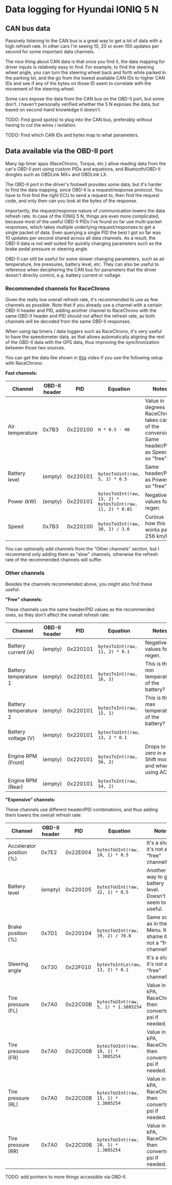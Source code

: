 # Data logging for Hyundai IONIQ 5 N

## CAN bus data

Passively listening to the CAN bus is a great way to get a lot of data with a high refresh rate.
In other cars I'm seeing 10, 20 or even 100 updates per second for some important data channels.

The nice thing about CAN data is that once you find it, the data mapping for driver inputs is
relatively easy to find. For example, to find the steering wheel angle, you can turn the steering
wheel back and forth while parked in the parking lot, and the go from the lowest available CAN IDs
to higher CAN IDs and see if any of the bytes on those ID seem to correlate with the movement of the
steering wheel.

Some cars expose the data from the CAN bus on the OBD-II port, but some don't. I haven't personally
verified whether the 5 N exposes the data, but based on second-hand knowledge it doesn't.


TODO: Find good spot(s) to plug into the CAN bus, preferably without having to cut the wires / isolation.

TODO: Find which CAN IDs and bytes map to what parameters.

## Data available via the OBD-II port

Many lap timer apps (RaceChrono, Torque, etc.) allow reading data from the car's OBD-II port using
custom PIDs and equations, and Bluetooth/OBD-II dongles such as OBDLink MX+ and OBDLink LX.

The OBD-II port in the driver's footwell provides some data, but it's harder to find the data
mapping, since OBD-II is a request/response protocol. You have to first find the right ECU to send a
request to, then find the request code, and only then can you look at the bytes of the response.

Importantly, the request/response nature of communication lowers the data refresh rate. In case of
the IONIQ 5 N, things are even more complicated, because most of the useful OBD-II PIDs I've found
so far use multi-packet responses, which takes multiple underlying request/responses to get a single
packet of data. Even querying a single PID the best I got so far was 10 updates per second shared
across all data channels. As a result, the OBD-II data is not well suited for quickly changing
parameters such as the brake pedal pressure or steering angle.

OBD-II can still be useful for some slower changing parameters, such as air temperature, tire
pressures, battery level, etc. They can also be useful to reference when deciphering the CAN bus for
parameters that the driver doesn't directly control, e.g. battery current or voltage.

### Recommended channels for RaceChrono

Given the really low overall refresh rate, it's recommended to use as few channels as possible.
Note that if you already use a channel with a certain OBD-II header and PID, adding another channel
to RaceChrono with the same OBD-II header and PID should not affect the refresh rate, as both
channels will be decoded from the same OBD-II responses.

When using lap timers / data loggers such as RaceChrono, it's very useful to have the speedometer
data, as that allows automatically aligning the rest of the OBD-II data with the GPS data, thus
improving the synchronization between those two sources.

You can get the data like shown in [this](https://www.youtube.com/watch?v=v7Y9Sffpea4) video
if you use the following setup with RaceChrono:

**Fast channels:**

Channel | OBD-II header | PID      | Equation | Notes
------- | ------------- | -------- | -------- | -----
Air temperature | 0x7B3 | 0x220100 | `H * 0.5 - 40` | Value in degrees C, RaceChrono takes care of the conversion. Same header/PID as Speed, so "free".
Battery level | (empty) | 0x220101 | `bytesToUint(raw, 5, 1) * 0.5` | Same header/PID as Power, so "free".
Power (kW) | (empty)    | 0x220101 | `bytesToUInt(raw, 13, 2) * bytesToInt(raw, 11, 2) * 0.01` | Negative values for regen.
Speed   | 0x7B3         | 0x220100 | `bytesToUInt(raw, 30, 1) / 3.6` | Curious how this works past 256 km/h! :)

You can optionally add channels from the "Other channels" section, but I recommend only adding them
as "slow" channels, otherwise the refresh rate of the recommended channels will suffer.

### Other channels

Besides the channels recommended above, you might also find these useful:

**"Free" channels:**

These channels use the same header/PID values as the recommended ones, so they don't affect the overall refresh rate:

Channel | OBD-II header | PID      | Equation | Notes
------- | ------------- | -------- | -------- | -----
Battery current (A) | (empty) | 0x220101 | `bytesToInt(raw, 11, 2) * 0.1` | Negative values for regen.
Battery temperature 1 | (empty) | 0x220101 | `bytesToInt(raw, 16, 1)` | This is the min temperature of the battery?
Battery temperature 2 | (empty) | 0x220101 | `bytesToInt(raw, 15, 1)` | This is the max temperature of the battery?
Battery voltage (V) | (empty) | 0x220101 | `bytesToUInt(raw, 13, 2 * 0.1` |
Engine RPM (Front) | (empty) | 0x220101 | `bytesToInt(raw, 56, 2)` | Drops to zero in e-Shift mode and when using ACC.
Engine RPM (Rear) | (empty) | 0x220101 | `bytesToInt(raw, 54, 2)` |

**"Expensive" channels:**

These channels use different header/PID combinations, and thus adding them lowers the overall refresh rate:

Channel | OBD-II header | PID      | Equation | Notes
------- | ------------- | -------- | -------- | -----
Accelerator position (%) | 0x7E2 | 0x22E004 | `bytesToUInt(raw, 10, 1) * 0.5` | It's a shame it's not a "free" channel!
Battery level | (empty) | 0x220105 | `bytesToUInt(raw, 32, 1) * 0.5` | Another way to get battery level. Doesn't seem to be useful.
Brake position (%) | 0x7D1 | 0x220104 | `bytesToUInt(raw, 39, 2) / 70.0` | Same scale as in the N Menu. It's a shame it's not a "free" channel!
Steering angle | 0x730 | 0x22F010 | `bytesToIntLe(raw, 13, 2) * 0.1` | It's a shame it's not a "free" channel!
Tire pressure (FL) | 0x7A0 | 0x22C00B | `bytesToUInt(raw, 5, 1) * 1.3885254` | Value in kPA, RaceChrono then converts to psi if needed.
Tire pressure (FR) | 0x7A0 | 0x22C00B | `bytesToUInt(raw, 10, 1) * 1.3885254` | Value in kPA, RaceChrono then converts to psi if needed.
Tire pressure (RL) | 0x7A0 | 0x22C00B | `bytesToUInt(raw, 15, 1) * 1.3885254` | Value in kPA, RaceChrono then converts to psi if needed.
Tire pressure (RR) | 0x7A0 | 0x22C00B | `bytesToUInt(raw, 20, 1) * 1.3885254` | Value in kPA, RaceChrono then converts to psi if needed.

TODO: add pointers to more things accessible via OBD-II.

